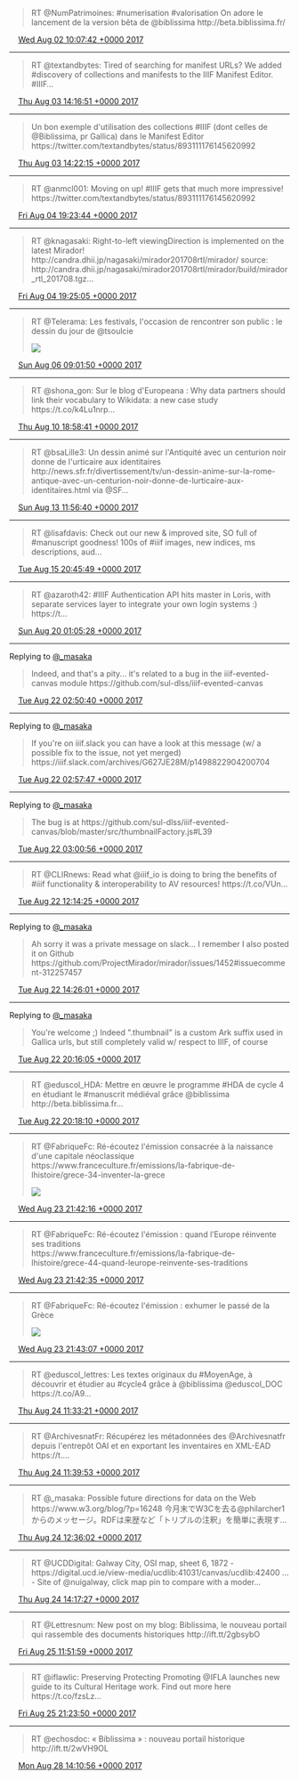 > RT @NumPatrimoines: \#numerisation \#valorisation On adore le lancement de la version bêta de @biblissima http://beta\.biblissima\.fr/

<img src="../../media/tweet.ico" width="12" /> [Wed Aug 02 10:07:42 +0000 2017](https://twitter.com/regisrob/status/892688347629486080)

----

> RT @textandbytes: Tired of searching for manifest URLs? We added \#discovery of collections and manifests to the IIIF Manifest Editor\. \#IIIF…

<img src="../../media/tweet.ico" width="12" /> [Thu Aug 03 14:16:51 +0000 2017](https://twitter.com/regisrob/status/893113437945028610)

----

> Un bon exemple d'utilisation des collections \#IIIF \(dont celles de @Biblissima, pr Gallica\) dans le Manifest Editor https://twitter\.com/textandbytes/status/893111176145620992

<img src="../../media/tweet.ico" width="12" /> [Thu Aug 03 14:22:15 +0000 2017](https://twitter.com/regisrob/status/893114797251862529)

----

> RT @anmcl001: Moving on up\! \#IIIF gets that much more impressive\! https://twitter\.com/textandbytes/status/893111176145620992

<img src="../../media/tweet.ico" width="12" /> [Fri Aug 04 19:23:44 +0000 2017](https://twitter.com/regisrob/status/893553057056907265)

----

> RT @knagasaki: Right\-to\-left viewingDirection is implemented on the latest Mirador\! http://candra\.dhii\.jp/nagasaki/mirador201708rtl/mirador/ source: http://candra\.dhii\.jp/nagasaki/mirador201708rtl/mirador/build/mirador\_rtl\_201708\.tgz…

<img src="../../media/tweet.ico" width="12" /> [Fri Aug 04 19:25:05 +0000 2017](https://twitter.com/regisrob/status/893553397051383813)

----

> RT @Telerama: Les festivals, l'occasion de rencontrer son public : le dessin du jour de @tsoulcie 
> 
> ![](../../media/894121323919806464-DE66t2RXkAcZ0uX.jpg)

<img src="../../media/tweet.ico" width="12" /> [Sun Aug 06 09:01:50 +0000 2017](https://twitter.com/regisrob/status/894121323919806464)

----

> RT @shona\_gon: Sur le blog d'Europeana : Why data partners should link their vocabulary to Wikidata: a new case study https://t\.co/k4Lu1nrp…

<img src="../../media/tweet.ico" width="12" /> [Thu Aug 10 18:58:41 +0000 2017](https://twitter.com/regisrob/status/895721077527244801)

----

> RT @bsaLille3: Un dessin animé sur l'Antiquité avec un centurion noir donne de l'urticaire aux identitaires http://news\.sfr\.fr/divertissement/tv/un\-dessin\-anime\-sur\-la\-rome\-antique\-avec\-un\-centurion\-noir\-donne\-de\-lurticaire\-aux\-identitaires\.html via @SF…

<img src="../../media/tweet.ico" width="12" /> [Sun Aug 13 11:56:40 +0000 2017](https://twitter.com/regisrob/status/896702040294006784)

----

> RT @lisafdavis: Check out our new &amp; improved site, SO full of \#manuscript goodness\! 100s of \#iiif images, new indices, ms descriptions, aud…

<img src="../../media/tweet.ico" width="12" /> [Tue Aug 15 20:45:49 +0000 2017](https://twitter.com/regisrob/status/897559978269192193)

----

> RT @azaroth42: \#IIIF Authentication API hits master in Loris, with separate services layer to integrate your own login systems :\) https://t…

<img src="../../media/tweet.ico" width="12" /> [Sun Aug 20 01:05:28 +0000 2017](https://twitter.com/regisrob/status/899074875364704257)

----

Replying to [@\_masaka](https://twitter.com/_masaka/status/899283529082609664)

> Indeed, and that's a pity\.\.\. it's related to a bug in the iiif\-evented\-canvas module https://github\.com/sul\-dlss/iiif\-evented\-canvas

<img src="../../media/tweet.ico" width="12" /> [Tue Aug 22 02:50:40 +0000 2017](https://twitter.com/regisrob/status/899826123726520321)

----

Replying to [@\_masaka](https://twitter.com/_masaka/status/899283529082609664)

> If you're on iiif\.slack you can have a look at this message \(w/ a possible fix to the issue, not yet merged\) https://iiif\.slack\.com/archives/G627JE28M/p1498822904200704

<img src="../../media/tweet.ico" width="12" /> [Tue Aug 22 02:57:47 +0000 2017](https://twitter.com/regisrob/status/899827914933489665)

----

Replying to [@\_masaka](https://twitter.com/_masaka/status/899283529082609664)

> The bug is at https://github\.com/sul\-dlss/iiif\-evented\-canvas/blob/master/src/thumbnailFactory\.js\#L39

<img src="../../media/tweet.ico" width="12" /> [Tue Aug 22 03:00:56 +0000 2017](https://twitter.com/regisrob/status/899828707610722304)

----

> RT @CLIRnews: Read what @iiif\_io is doing to bring the benefits of \#iiif functionality &amp; interoperability to AV resources\! https://t\.co/VUn…

<img src="../../media/tweet.ico" width="12" /> [Tue Aug 22 12:14:25 +0000 2017](https://twitter.com/regisrob/status/899967995635802113)

----

Replying to [@\_masaka](https://twitter.com/_masaka/status/899856795027464193)

> Ah sorry it was a private message on slack\.\.\. I remember I also posted it on Github https://github\.com/ProjectMirador/mirador/issues/1452\#issuecomment\-312257457

<img src="../../media/tweet.ico" width="12" /> [Tue Aug 22 14:26:01 +0000 2017](https://twitter.com/regisrob/status/900001113327448065)

----

Replying to [@\_masaka](https://twitter.com/_masaka/status/900014269793673216)

> You're welcome ;\) Indeed "\.thumbnail" is a custom Ark suffix used in Gallica urls, but still completely valid w/ respect to IIIF, of course

<img src="../../media/tweet.ico" width="12" /> [Tue Aug 22 20:16:05 +0000 2017](https://twitter.com/regisrob/status/900089212137086977)

----

> RT @eduscol\_HDA: Mettre en œuvre le programme \#HDA de cycle 4 en étudiant le \#manuscrit médiéval grâce @biblissima http://beta\.biblissima\.fr…

<img src="../../media/tweet.ico" width="12" /> [Tue Aug 22 20:18:10 +0000 2017](https://twitter.com/regisrob/status/900089734147559424)

----

> RT @FabriqueFc: Ré\-écoutez l'émission consacrée à la naissance d'une capitale néoclassique  
> https://www\.franceculture\.fr/emissions/la\-fabrique\-de\-lhistoire/grece\-34\-inventer\-la\-grece 
> 
> ![](../../media/900473288102748160-DDQNm7AXsAEgxUj.jpg)

<img src="../../media/tweet.ico" width="12" /> [Wed Aug 23 21:42:16 +0000 2017](https://twitter.com/regisrob/status/900473288102748160)

----

> RT @FabriqueFc: Ré\-écoutez l'émission : quand l’Europe réinvente ses traditions  
> https://www\.franceculture\.fr/emissions/la\-fabrique\-de\-lhistoire/grece\-44\-quand\-leurope\-reinvente\-ses\-traditions

<img src="../../media/tweet.ico" width="12" /> [Wed Aug 23 21:42:35 +0000 2017](https://twitter.com/regisrob/status/900473367039496193)

----

> RT @FabriqueFc: Ré\-écoutez l'émission : exhumer le passé de la Grèce 
> 
> ![](../../media/900473502637207554-DDArTMWXoAESElR.jpg)

<img src="../../media/tweet.ico" width="12" /> [Wed Aug 23 21:43:07 +0000 2017](https://twitter.com/regisrob/status/900473502637207554)

----

> RT @eduscol\_lettres: Les textes originaux du \#MoyenAge, à découvrir et étudier au \#cycle4 grâce à @biblissima  @eduscol\_DOC https://t\.co/A9…

<img src="../../media/tweet.ico" width="12" /> [Thu Aug 24 11:33:21 +0000 2017](https://twitter.com/regisrob/status/900682435133943808)

----

> RT @ArchivesnatFr: Récupérez les métadonnées des @Archivesnatfr depuis l'entrepôt OAI et en exportant les inventaires en XML\-EAD https://t\.…

<img src="../../media/tweet.ico" width="12" /> [Thu Aug 24 11:39:53 +0000 2017](https://twitter.com/regisrob/status/900684080634900481)

----

> RT @\_masaka: Possible future directions for data on the Web https://www\.w3\.org/blog/?p\=16248 今月末でW3Cを去る@philarcher1からのメッセージ。RDFは来歴など「トリプルの注釈」を簡単に表現す…

<img src="../../media/tweet.ico" width="12" /> [Thu Aug 24 12:36:02 +0000 2017](https://twitter.com/regisrob/status/900698211433799680)

----

> RT @UCDDigital: Galway City, OSI map, sheet 6, 1872 \- https://digital\.ucd\.ie/view\-media/ucdlib:41031/canvas/ucdlib:42400 … \- Site of @nuigalway, click map pin to compare with a moder…

<img src="../../media/tweet.ico" width="12" /> [Thu Aug 24 14:17:27 +0000 2017](https://twitter.com/regisrob/status/900723734532804608)

----

> RT @Lettresnum: New post on my blog: Biblissima, le nouveau portail qui rassemble des documents historiques http://ift\.tt/2gbsybO

<img src="../../media/tweet.ico" width="12" /> [Fri Aug 25 11:51:59 +0000 2017](https://twitter.com/regisrob/status/901049512474685440)

----

> RT @iflawlic: Preserving Protecting Promoting @IFLA launches new guide to its Cultural Heritage work\. Find out more here https://t\.co/fzsLz…

<img src="../../media/tweet.ico" width="12" /> [Fri Aug 25 21:23:50 +0000 2017](https://twitter.com/regisrob/status/901193425172799489)

----

> RT @echosdoc: « Biblissima » : nouveau portail historique http://ift\.tt/2wVH9OL

<img src="../../media/tweet.ico" width="12" /> [Mon Aug 28 14:10:56 +0000 2017](https://twitter.com/regisrob/status/902171646596968448)